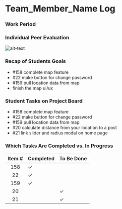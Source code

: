 # Team_Member_Name Log

### Work Period
<!-- 
- start/end dates of the week
-->

### Individual Peer Evaluation
<!-- 
- screenshot of the weekly peer evaluation
-->
![alt-text]()

### Recap of Students Goals
<!--
- what tasks are you aiming to have completed by the end of the week
-->
- #158 complete map feature
- #22 make button for change password
- #159 pull location data from map
- finish the map ui/ux

### Student Tasks on Project Board
<!-- 
- Tasks undertaken on the project board
-->
- #158 complete map feature
- #22 make button for change password
- #159 pull location data from map
-  #20 calculate distance from your location to a post
-  #21 link slider and radius modal on home page

### Which Tasks Are Completed vs. In Progress
<!--
- list of completed tasks
- list of tasks to be done
✓ x
-->

| Item # | Completed  | To Be Done |
|:------:|:-----------|:-----------|
|  158   |     ✓       |            |
|   22   |      ✓      |            |
|  159   |     ✓       |            |
|   20   |            |       ✓     |
|   21   |            |      ✓      |



